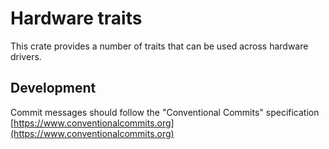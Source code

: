 # Hardware traits

This crate provides a number of traits that can be used across hardware drivers.

## Development

Commit messages should follow the "Conventional Commits" specification
[https://www.conventionalcommits.org](https://www.conventionalcommits.org)
